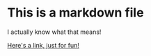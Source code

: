 # This is a markdown file

I actually know what that means!

[Here's a link, just for fun!](zachgarman.github.io)
